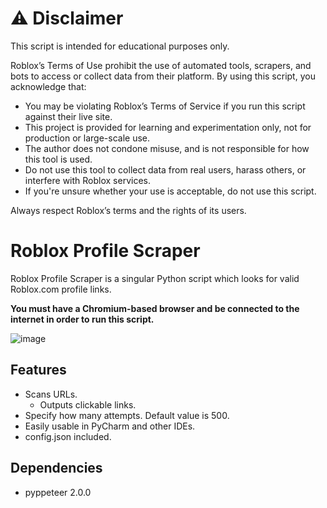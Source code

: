 # ⚠️ Disclaimer
This script is intended for educational purposes only.

Roblox’s Terms of Use prohibit the use of automated tools, scrapers, and bots to access or collect data from their platform. By using this script, you acknowledge that:
- You may be violating Roblox’s Terms of Service if you run this script against their live site.
- This project is provided for learning and experimentation only, not for production or large-scale use.
- The author does not condone misuse, and is not responsible for how this tool is used.
- Do not use this tool to collect data from real users, harass others, or interfere with Roblox services.
- If you're unsure whether your use is acceptable, do not use this script.

Always respect Roblox’s terms and the rights of its users.
# Roblox Profile Scraper
Roblox Profile Scraper is a singular Python script which looks for valid Roblox.com profile links.

**You must have a Chromium-based browser and be connected to the internet in order to run this script.**

![image](https://github.com/user-attachments/assets/443340d5-4213-4c7c-bc26-c81cba0234cb)
## Features
- Scans URLs.
  - Outputs clickable links.
- Specify how many attempts. Default value is 500.
- Easily usable in PyCharm and other IDEs.
- config.json included.
## Dependencies
- pyppeteer 2.0.0

